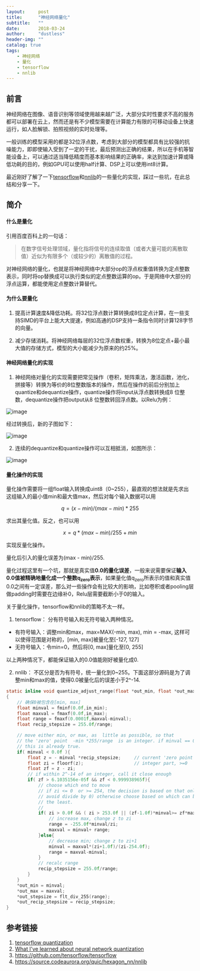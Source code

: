 ```yaml
---
layout:     post
title:      "神经网络量化"
subtitle:   ""
date:       2018-03-24
author:     "dustless"
header-img: ""
catalog: true
tags:
    - 神经网络
    - 量化
    - tensorflow
    - nnlib
---
```


## 前言

神经网络在图像、语音识别等领域使用越来越广泛，大部分实时性要求不高的服务都可以部署在云上，然而还是有不少模型需要在计算能力有限的可移动设备上快速运行，如人脸解锁、拍照视频的实时处理等。

一般训练的模型采用的都是32位浮点数，考虑到大部分的模型都具有比较强的抗噪能力，即即使输入受到了一定的干扰，最后预测出正确的结果，所以在手机等智能设备上，可以通过适当降低精度而基本影响结果的正确率，来达到加速计算或降低功耗的目的，例如GPU可以使用half计算、DSP上可以使用int8计算。

最近刚好了解了一下[tensorflow](https://github.com/tensorflow/tensorflow)和[nnlib](https://source.codeaurora.org/quic/hexagon_nn/nnlib)的一些量化的实现，踩过一些坑，在此总结和分享一下。

## 简介

#### 什么是量化
引用百度百科上的一句话：
>在数字信号处理领域，量化指将信号的连续取值（或者大量可能的离散取值）近似为有限多个（或较少的）离散值的过程。

对神经网络的量化，也就是将神经网络中大部分op的浮点权重值转换为定点整数表示，同时将op替换成可以执行类似的定点整数运算的op。于是网络中大部分的浮点运算，都能使用定点整数计算替代。

#### 为什么要量化
1. 提高计算速度&降低功耗。将32位浮点数计算转换成8位定点计算，在一些支持SIMD的平台上能大大提速，例如高通的DSP支持一条指令同时计算128字节的向量。

2. 减少存储消耗。将神经网络每层的32位浮点数权重，转换为8位定点+最小最大值的存储方式，模型的大小能减少为原来的约25%。

#### 神经网络量化的实现
1. 神经网络对量化的实现需要把常见操作（卷积，矩阵乘法，激活函数，池化，拼接等）转换为等价的8位整数版本的操作，然后在操作的前后分别加上quantize和dequantize操作，quantize操作将input从浮点数转换成8 位整数，dequantize操作把output从8 位整数转回浮点数。以Relu为例：

![image](http://dustless.github.io/pictures/2018-03-24-quantization0.png)

经过转换后，新的子图如下：

![image](http://dustless.github.io/pictures/2018-03-24-quantization1.png)

2. 连续的dequantize和quantize操作可以互相抵消，如图所示：

![image](http://dustless.github.io/pictures/2018-03-24-quantization2.png)

#### 量化操作的实现
量化操作需要将一组float输入转换成uint8（0~255），最直观的想法就是先求出这组输入的最小值min和最大值max，然后对每个输入数据可以用
```math
q = (x - min) / (max - min) * 255
```
求出其量化值。反之，也可以用
```math
x = q * (max - min) / 255 + min
```
实现反量化操作。

量化后引入的量化误差为(max - min)/255.

量化过程这里有一个坑，那就是真实值**0.0的量化误差**，一般来说需要保证**输入0.0值被精确地量化成一个整数q<sub>zero</sub>表示**，如果量化值q<sub>zero</sub>所表示的值和真实值0.0之间有一定误差，那么对一些操作会有比较大的影响，比如卷积或者pooling层做padding时需要在边缘补0，Relu层需要截断小于0的输入。

关于量化操作，tensorflow和nnlib的策略不太一样。

1. tensorflow：
分有符号输入和无符号输入两种情况。

* 有符号输入：调整min和max，max=MAX(-min, max), min = -max, 这样可以使得范围是对称的，[min, max]被量化至[-127, 127]
* 无符号输入：令min=0，然后将[0, max]量化至[0, 255]

以上两种情况下，都能保证输入的0.0值能刚好被量化成0.

2. nnlib：
不区分是否为有符号，统一量化到0~255。下面这部分源码是为了调整min和max的值，使得0.0被量化后的误差小于2^-14.

```c
static inline void quantize_adjust_range(float *out_min, float *out_max, float *out_stepsize, float *out_recip_stepsize, float in_min, float in_max)
{
    // 确保0被包含在[min, max]
	float minval = fminf(0.0f,in_min);
	float maxval = fmaxf(0.0f,in_max);
	float range = fmaxf(0.0001f,maxval-minval);
	float recip_stepsize = 255.0f/range;

	// move either min, or max, as  little as possible, so that
	// the 'zero' point  -min *255/range  is an integer. if minval == 0
	// this is already true.
	if( minval < 0.0f ){
		float z = - minval *recip_stepsize;		// current 'zero point'
		float zi = floorf(z);					// integer part, >=0
		float zf = z - zi;
		// if within 2^-14 of an integer, call it close enough
		if( zf > 6.1035156e-05f && zf < 0.999938965f){
			// choose which end to move
			// if zi <= 0  or >= 254, the decision is based on that only (to
			// avoid divide by 0) otherwise choose based on which can be moved
			// the least.
			//
			if( zi > 0.0f && ( zi > 253.0f || (zf-1.0f)*minval>= zf*maxval )) {
				// increase max, change z to zi
				range = -255.0f*minval/zi;
				maxval = minval+ range;
			}else{
				// decrease min; change z to zi+1
				minval = maxval*(zi+1.0f)/(zi-254.0f);
				range = maxval-minval;
			}
			// recalc range
			recip_stepsize = 255.0f/range;
		}
	}
	*out_min = minval;
	*out_max = maxval;
	*out_stepsize = flt_div_255(range);
	*out_recip_stepsize = recip_stepsize;
}
```


## 参考链接
1. [tensorflow quantization](https://www.tensorflow.org/performance/quantization)
2. [What I've learned about neural network quantization](https://petewarden.com/2017/06/22/what-ive-learned-about-neural-network-quantization/)
3. https://github.com/tensorflow/tensorflow
4. https://source.codeaurora.org/quic/hexagon_nn/nnlib

